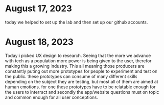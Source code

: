 # August 17, 2023 
today we helped to set up the lab and then set up our github accounts.

# August 18, 2023
Today i picked UX design to research. Seeing that the more we advance with tech as a population more power is being given to the user, therefor making this a growing industry. This all meaning those producers are constantly puting out more prototypes for people to experiment and test on the public. these prototypes can consume of many different skills depending on the subject they are testing, but most all of them are aimed at human emotions. for one these prototypes have to be relatable enough for the users to interract and secondly the app/website questions must on topic and common enough for all user conceptions.  
